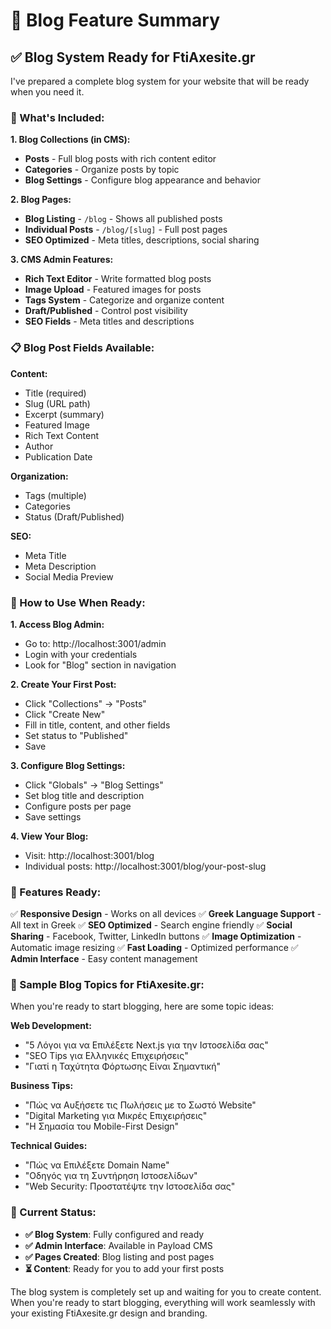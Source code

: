 # 📝 Blog Feature Summary

## ✅ **Blog System Ready for FtiAxesite.gr**

I've prepared a complete blog system for your website that will be ready when you need it.

### **🎯 What's Included:**

**1. Blog Collections (in CMS):**
- **Posts** - Full blog posts with rich content editor
- **Categories** - Organize posts by topic
- **Blog Settings** - Configure blog appearance and behavior

**2. Blog Pages:**
- **Blog Listing** - `/blog` - Shows all published posts
- **Individual Posts** - `/blog/[slug]` - Full post pages
- **SEO Optimized** - Meta titles, descriptions, social sharing

**3. CMS Admin Features:**
- **Rich Text Editor** - Write formatted blog posts
- **Image Upload** - Featured images for posts
- **Tags System** - Categorize and organize content
- **Draft/Published** - Control post visibility
- **SEO Fields** - Meta titles and descriptions

### **📋 Blog Post Fields Available:**

**Content:**
- Title (required)
- Slug (URL path)
- Excerpt (summary)
- Featured Image
- Rich Text Content
- Author
- Publication Date

**Organization:**
- Tags (multiple)
- Categories
- Status (Draft/Published)

**SEO:**
- Meta Title
- Meta Description
- Social Media Preview

### **🚀 How to Use When Ready:**

**1. Access Blog Admin:**
- Go to: http://localhost:3001/admin
- Login with your credentials
- Look for "Blog" section in navigation

**2. Create Your First Post:**
- Click "Collections" → "Posts"
- Click "Create New"
- Fill in title, content, and other fields
- Set status to "Published"
- Save

**3. Configure Blog Settings:**
- Click "Globals" → "Blog Settings"
- Set blog title and description
- Configure posts per page
- Save settings

**4. View Your Blog:**
- Visit: http://localhost:3001/blog
- Individual posts: http://localhost:3001/blog/your-post-slug

### **🎨 Features Ready:**

✅ **Responsive Design** - Works on all devices
✅ **Greek Language Support** - All text in Greek
✅ **SEO Optimized** - Search engine friendly
✅ **Social Sharing** - Facebook, Twitter, LinkedIn buttons
✅ **Image Optimization** - Automatic image resizing
✅ **Fast Loading** - Optimized performance
✅ **Admin Interface** - Easy content management

### **📝 Sample Blog Topics for FtiAxesite.gr:**

When you're ready to start blogging, here are some topic ideas:

**Web Development:**
- "5 Λόγοι για να Επιλέξετε Next.js για την Ιστοσελίδα σας"
- "SEO Tips για Ελληνικές Επιχειρήσεις"
- "Γιατί η Ταχύτητα Φόρτωσης Είναι Σημαντική"

**Business Tips:**
- "Πώς να Αυξήσετε τις Πωλήσεις με το Σωστό Website"
- "Digital Marketing για Μικρές Επιχειρήσεις"
- "Η Σημασία του Mobile-First Design"

**Technical Guides:**
- "Πώς να Επιλέξετε Domain Name"
- "Οδηγός για τη Συντήρηση Ιστοσελίδων"
- "Web Security: Προστατέψτε την Ιστοσελίδα σας"

### **🔧 Current Status:**

- **✅ Blog System**: Fully configured and ready
- **✅ Admin Interface**: Available in Payload CMS
- **✅ Pages Created**: Blog listing and post pages
- **⏳ Content**: Ready for you to add your first posts

The blog system is completely set up and waiting for you to create content. When you're ready to start blogging, everything will work seamlessly with your existing FtiAxesite.gr design and branding.